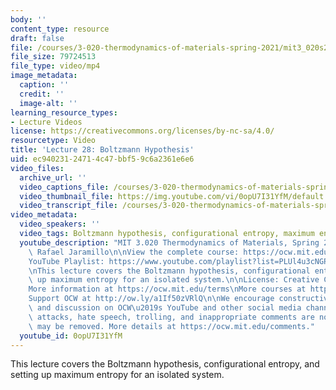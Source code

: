 ```yaml
---
body: ''
content_type: resource
draft: false
file: /courses/3-020-thermodynamics-of-materials-spring-2021/mit3_020s21_lecture_28_1080p_360p_16_9.mp4
file_size: 79724513
file_type: video/mp4
image_metadata:
  caption: ''
  credit: ''
  image-alt: ''
learning_resource_types:
- Lecture Videos
license: https://creativecommons.org/licenses/by-nc-sa/4.0/
resourcetype: Video
title: 'Lecture 28: Boltzmann Hypothesis'
uid: ec940231-2471-4c47-bbf5-9c6a2361e6e6
video_files:
  archive_url: ''
  video_captions_file: /courses/3-020-thermodynamics-of-materials-spring-2021/1UcmzzIIKJ3Rurzmj3uG15fcvbxMxeO8N_transcript.webvtt
  video_thumbnail_file: https://img.youtube.com/vi/0opU7I31YfM/default.jpg
  video_transcript_file: /courses/3-020-thermodynamics-of-materials-spring-2021/1UcmzzIIKJ3Rurzmj3uG15fcvbxMxeO8N_transcript.pdf
video_metadata:
  video_speakers: ''
  video_tags: Boltzmann hypothesis, configurational entropy, maximum entropy
  youtube_description: "MIT 3.020 Thermodynamics of Materials, Spring 2021\nInstructor:\
    \ Rafael Jaramillo\n\nView the complete course: https://ocw.mit.edu/courses/3-020-thermodynamics-of-materials-spring-2021/\n\
    YouTube Playlist: https://www.youtube.com/playlist?list=PLUl4u3cNGP61g-yRbJz4ghFPJLiok1HxX\n\
    \nThis lecture covers the Boltzmann hypothesis, configurational entropy, and setting\
    \ up maximum entropy for an isolated system.\n\nLicense: Creative Commons BY-NC-SA\n\
    More information at https://ocw.mit.edu/terms\nMore courses at https://ocw.mit.edu\n\
    Support OCW at http://ow.ly/a1If50zVRlQ\n\nWe encourage constructive comments\
    \ and discussion on OCW\u2019s YouTube and other social media channels. Personal\
    \ attacks, hate speech, trolling, and inappropriate comments are not allowed and\
    \ may be removed. More details at https://ocw.mit.edu/comments."
  youtube_id: 0opU7I31YfM
---
```

This lecture covers the Boltzmann hypothesis, configurational entropy, and setting up maximum entropy for an isolated system.